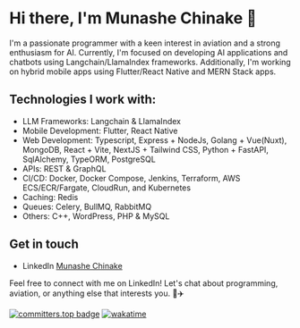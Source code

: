 # Hi there, I'm Munashe Chinake 👋

I'm a passionate programmer with a keen interest in aviation and a strong enthusiasm for AI. Currently, I'm focused on developing AI applications and chatbots using Langchain/LlamaIndex frameworks. Additionally, I'm working on hybrid mobile apps using Flutter/React Native and MERN Stack apps. 

## Technologies I work with:
- LLM Frameworks: Langchain & LlamaIndex
- Mobile Development: Flutter, React Native
- Web Development: Typescript, Express + NodeJs, Golang + Vue(Nuxt), MongoDB, React + Vite, NextJS + Tailwind CSS, Python + FastAPI, SqlAlchemy, TypeORM, PostgreSQL
- APIs: REST & GraphQL
- CI/CD: Docker, Docker Compose, Jenkins, Terraform, AWS ECS/ECR/Fargate, CloudRun, and Kubernetes
- Caching: Redis
- Queues: Celery, BullMQ, RabbitMQ
- Others: C++, WordPress, PHP & MySQL

## Get in touch
- LinkedIn [Munashe Chinake](https://www.linkedin.com/in/munashe-chinake/)

Feel free to connect with me on LinkedIn! Let's chat about programming, aviation, or anything else that interests you. 🚀✈️

[![committers.top badge](https://user-badge.committers.top/zimbabwe_private/TheArtifulProgrammer.svg)](https://user-badge.committers.top/zimbabwe_private/TheArtifulProgrammer)  [![wakatime](https://wakatime.com/badge/user/190a1c06-e9ad-43aa-9e4b-cfd0e814f780.svg)](https://wakatime.com/@190a1c06-e9ad-43aa-9e4b-cfd0e814f780)

<!---
TheArtifulProgrammer/TheArtifulProgrammer is a ✨ special ✨ repository because its `README.md` (this file) appears on your GitHub profile.
You can click the Preview link to take a look at your changes.
--->
